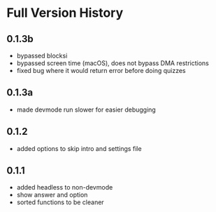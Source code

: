 # Full Version History

## 0.1.3b

- bypassed blocksi
- bypassed screen time (macOS), does not bypass DMA restrictions
- fixed bug where it would return error before doing quizzes

## 0.1.3a

- made devmode run slower for easier debugging

## 0.1.2

- added options to skip intro and settings file

## 0.1.1

- added headless to non-devmode
- show answer and option
- sorted functions to be cleaner

